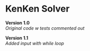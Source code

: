 # KenKen Solver

**Version 1.0**  
*Original code w tests commented out*

**Version 1.1**  
*Added input with while loop*
